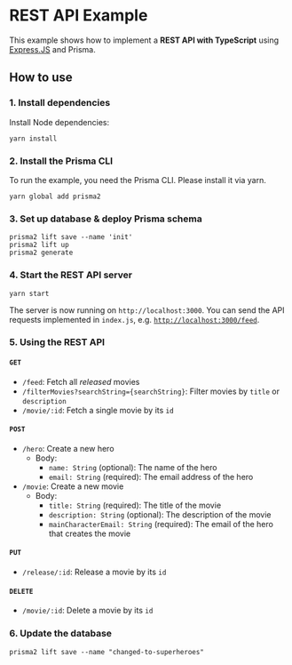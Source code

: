 # REST API Example

This example shows how to implement a **REST API with TypeScript** using [Express.JS](https://expressjs.com/de/) and Prisma.

## How to use

### 1. Install dependencies

Install Node dependencies:

```
yarn install
```

### 2. Install the Prisma CLI

To run the example, you need the Prisma CLI. Please install it via yarn.

```
yarn global add prisma2
```

### 3. Set up database & deploy Prisma schema

```
prisma2 lift save --name 'init'
prisma2 lift up
prisma2 generate
```

### 4. Start the REST API server

```
yarn start
```

The server is now running on `http://localhost:3000`. You can send the API requests implemented in `index.js`, e.g. [`http://localhost:3000/feed`](http://localhost:3000/feed).

### 5. Using the REST API

#### `GET`

- `/feed`: Fetch all _released_ movies
- `/filterMovies?searchString={searchString}`: Filter movies by `title` or `description`
- `/movie/:id`: Fetch a single movie by its `id`

#### `POST`

- `/hero`: Create a new hero
  - Body:
    - `name: String` (optional): The name of the hero
    - `email: String` (required): The email address of the hero
- `/movie`: Create a new movie
  - Body:
    - `title: String` (required): The title of the movie
    - `description: String` (optional): The description of the movie
    - `mainCharacterEmail: String` (required): The email of the hero that creates the movie

#### `PUT`

- `/release/:id`: Release a movie by its `id`

#### `DELETE`

- `/movie/:id`: Delete a movie by its `id`

### 6. Update the database

```
prisma2 lift save --name "changed-to-superheroes"
```
